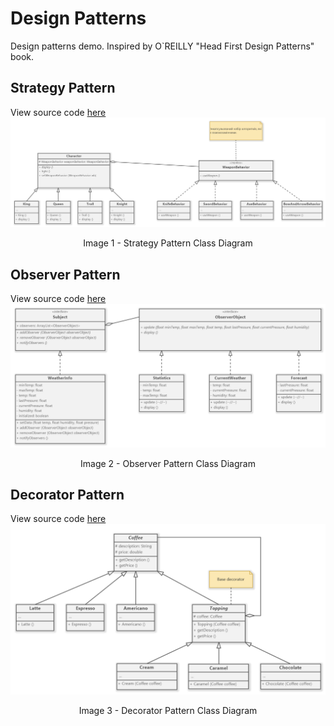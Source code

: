 # Design Patterns
Design patterns demo. Inspired by O`REILLY "Head First Design Patterns" book.

## Strategy Pattern
View source code [here](https://github.com/alinaHinzhulBSNU/DesignPatterns/tree/master/src/main/java/Strategy)
![Strategy](https://github.com/alinaHinzhulBSNU/DesignPatterns/blob/diagrams/UML%20diagrams/Strategy.png)
<p align="center">Image 1 - Strategy Pattern Class Diagram</p>

## Observer Pattern
View source code [here](https://github.com/alinaHinzhulBSNU/DesignPatterns/tree/master/src/main/java/Observer)
![Observer](https://github.com/alinaHinzhulBSNU/DesignPatterns/blob/diagrams/UML%20diagrams/Observer.png)
<p align="center">Image 2 - Observer Pattern Class Diagram</p>

## Decorator Pattern
View source code [here](https://github.com/alinaHinzhulBSNU/DesignPatterns/tree/master/src/main/java/Decorator)
![Decorator](https://github.com/alinaHinzhulBSNU/DesignPatterns/blob/diagrams/UML%20diagrams/Decorator.png)
<p align="center">Image 3 - Decorator Pattern Class Diagram</p>

